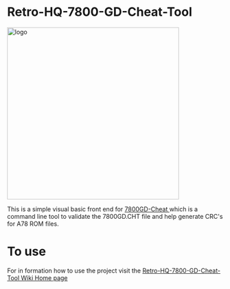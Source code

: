 # Retro-HQ-7800-GD-Cheat-Tool

<p align="left">
  <img src="https://camo.githubusercontent.com/d650717f5e296070137ace27061b51b27aa84b3ca302ddb191b6a6301c866614/68747470733a2f2f656d756368656174732e656d756c6174696f6e36342e636f6d2f6769746875622f3738303047445f4368656174546f6f6c2f696d616765732f746f6f6c322e706e67" alt="logo" width="400" />
</p>

This is a simple visual basic front end for [7800GD-Cheat ](https://github.com/RetroHQ/7800GD-Cheat) which is a command line tool to validate the 7800GD.CHT file and help generate CRC's for A78 ROM files.

# To use

For in formation how to use the project visit the [Retro-HQ-7800-GD-Cheat-Tool Wiki Home page](https://github.com/TheGent/Retro-HQ-7800-GD-Cheat-Tool/wiki)

